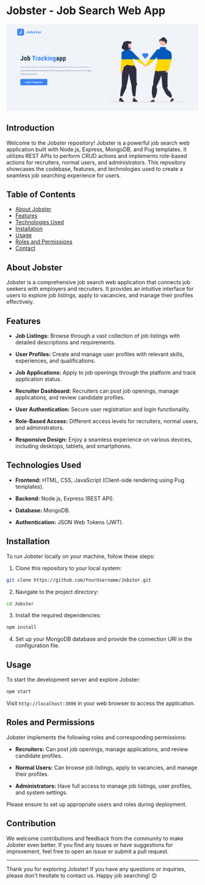 # Jobster - Job Search Web App

![Jobster Preview](public/assets/jobster.png)

## Introduction

Welcome to the Jobster repository! Jobster is a powerful job search web application built with Node.js, Express, MongoDB, and Pug templates. It utilizes REST APIs to perform CRUD actions and implements role-based actions for recruiters, normal users, and administrators. This repository showcases the codebase, features, and technologies used to create a seamless job searching experience for users.

## Table of Contents

- [About Jobster](#about-jobster)
- [Features](#features)
- [Technologies Used](#technologies-used)
- [Installation](#installation)
- [Usage](#usage)
- [Roles and Permissions](#roles-and-permissions)
- [Contact](#contact)

## About Jobster

Jobster is a comprehensive job search web application that connects job seekers with employers and recruiters. It provides an intuitive interface for users to explore job listings, apply to vacancies, and manage their profiles effectively.

## Features

- **Job Listings:** Browse through a vast collection of job listings with detailed descriptions and requirements.

- **User Profiles:** Create and manage user profiles with relevant skills, experiences, and qualifications.

- **Job Applications:** Apply to job openings through the platform and track application status.

- **Recruiter Dashboard:** Recruiters can post job openings, manage applications, and review candidate profiles.

- **User Authentication:** Secure user registration and login functionality.

- **Role-Based Access:** Different access levels for recruiters, normal users, and administrators.

- **Responsive Design:** Enjoy a seamless experience on various devices, including desktops, tablets, and smartphones.

## Technologies Used

- **Frontend:** HTML, CSS, JavaScript (Client-side rendering using Pug templates).

- **Backend:** Node.js, Express (REST API).

- **Database:** MongoDB.

- **Authentication:** JSON Web Tokens (JWT).

## Installation

To run Jobster locally on your machine, follow these steps:

1. Clone this repository to your local system:

```bash
git clone https://github.com/YourUsername/Jobster.git
```

2. Navigate to the project directory:

```bash
cd Jobster
```

3. Install the required dependencies:

```bash
npm install
```

4. Set up your MongoDB database and provide the connection URI in the configuration file.

## Usage

To start the development server and explore Jobster:

```bash
npm start
```

Visit `http://localhost:3000` in your web browser to access the application.

## Roles and Permissions

Jobster implements the following roles and corresponding permissions:

- **Recruiters:** Can post job openings, manage applications, and review candidate profiles.

- **Normal Users:** Can browse job listings, apply to vacancies, and manage their profiles.

- **Administrators:** Have full access to manage job listings, user profiles, and system settings.

Please ensure to set up appropriate users and roles during deployment.

## Contribution

We welcome contributions and feedback from the community to make Jobster even better. If you find any issues or have suggestions for improvement, feel free to open an issue or submit a pull request.

---

Thank you for exploring Jobster! If you have any questions or inquiries, please don't hesitate to contact us. Happy job searching! 😊

